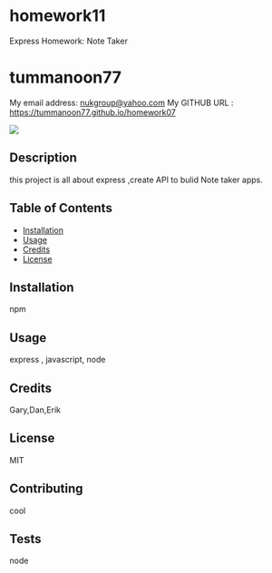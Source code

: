 # homework11
Express Homework: Note Taker

# tummanoon77
My email address:  nukgroup@yahoo.com
My GITHUB URL : https://tummanoon77.github.io/homework07

![](https://img.shields.io/github/followers/tummanoon77?style=social)


## Description
this project is all about express ,create API to bulid Note taker apps.

## Table of Contents
* [Installation](#installation)
* [Usage](#usage)
* [Credits](#credits)
* [License](#license)

## Installation
npm

## Usage 
express , javascript, node
## Credits
Gary,Dan,Erik
## License
MIT
## Contributing
cool
## Tests
node




